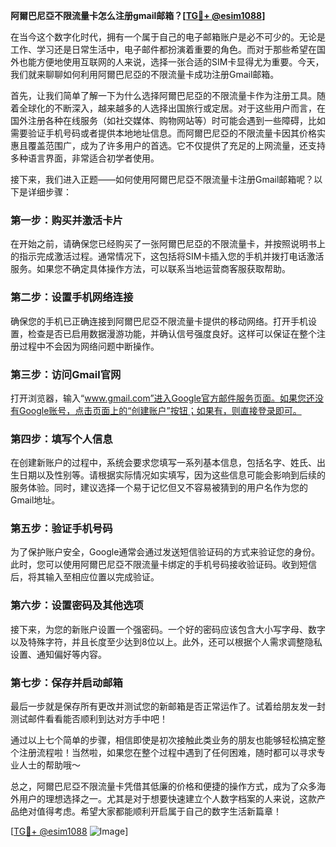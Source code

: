 **阿爾巴尼亞不限流量卡怎么注册gmail邮箱？[[TG💪+ @esim1088](https://t.me/s/esim1088)]**

在当今这个数字化时代，拥有一个属于自己的电子邮箱账户是必不可少的。无论是工作、学习还是日常生活中，电子邮件都扮演着重要的角色。而对于那些希望在国外也能方便地使用互联网的人来说，选择一张合适的SIM卡显得尤为重要。今天，我们就来聊聊如何利用阿爾巴尼亞的不限流量卡成功注册Gmail邮箱。

首先，让我们简单了解一下为什么选择阿爾巴尼亞的不限流量卡作为注册工具。随着全球化的不断深入，越来越多的人选择出国旅行或定居。对于这些用户而言，在国外注册各种在线服务（如社交媒体、购物网站等）时可能会遇到一些障碍，比如需要验证手机号码或者提供本地地址信息。而阿爾巴尼亞的不限流量卡因其价格实惠且覆盖范围广，成为了许多用户的首选。它不仅提供了充足的上网流量，还支持多种语言界面，非常适合初学者使用。

接下来，我们进入正题——如何使用阿爾巴尼亞不限流量卡注册Gmail邮箱呢？以下是详细步骤：

### 第一步：购买并激活卡片
在开始之前，请确保您已经购买了一张阿爾巴尼亞的不限流量卡，并按照说明书上的指示完成激活过程。通常情况下，这包括将SIM卡插入您的手机并拨打电话激活服务。如果您不确定具体操作方法，可以联系当地运营商客服获取帮助。

### 第二步：设置手机网络连接
确保您的手机已正确连接到阿爾巴尼亞不限流量卡提供的移动网络。打开手机设置，检查是否已启用数据漫游功能，并确认信号强度良好。这样可以保证在整个注册过程中不会因为网络问题中断操作。

### 第三步：访问Gmail官网
打开浏览器，输入“www.gmail.com”进入Google官方邮件服务页面。如果您还没有Google账号，点击页面上的“创建账户”按钮；如果有，则直接登录即可。

### 第四步：填写个人信息
在创建新账户的过程中，系统会要求您填写一系列基本信息，包括名字、姓氏、出生日期以及性别等。请根据实际情况如实填写，因为这些信息可能会影响到后续的服务体验。同时，建议选择一个易于记忆但又不容易被猜到的用户名作为您的Gmail地址。

### 第五步：验证手机号码
为了保护账户安全，Google通常会通过发送短信验证码的方式来验证您的身份。此时，您可以使用阿爾巴尼亞不限流量卡绑定的手机号码接收验证码。收到短信后，将其输入至相应位置以完成验证。

### 第六步：设置密码及其他选项
接下来，为您的新账户设置一个强密码。一个好的密码应该包含大小写字母、数字以及特殊字符，并且长度至少达到8位以上。此外，还可以根据个人需求调整隐私设置、通知偏好等内容。

### 第七步：保存并启动邮箱
最后一步就是保存所有更改并测试您的新邮箱是否正常运作了。试着给朋友发一封测试邮件看看能否顺利到达对方手中吧！

通过以上七个简单的步骤，相信即使是初次接触此类业务的朋友也能够轻松搞定整个注册流程啦！当然啦，如果您在整个过程中遇到了任何困难，随时都可以寻求专业人士的帮助哦～

总之，阿爾巴尼亞不限流量卡凭借其低廉的价格和便捷的操作方式，成为了众多海外用户的理想选择之一。尤其是对于想要快速建立个人数字档案的人来说，这款产品绝对值得考虑。希望大家都能顺利开启属于自己的数字生活新篇章！

[[TG💪+ @esim1088](https://t.me/s/esim1088) ![Image](https://i.postimg.cc/4NQfJmqS/Snipaste-2025-05-13-00-14-12.png)]